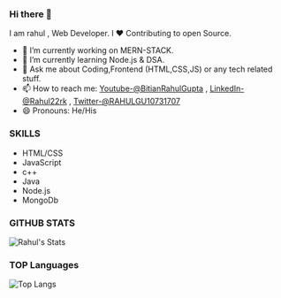 ### Hi there 👋

I am rahul , Web Developer. I ❤ Contributing to open Source.

- 🔭 I’m currently working on  MERN-STACK.
- 🌱 I’m currently learning Node.js & DSA.   
- 💬 Ask me about Coding,Frontend (HTML,CSS,JS) or any tech related stuff.
- 📫 How to reach me: [Youtube-@BitianRahulGupta](https://www.youtube.com/channel/UC_jZIaw_bOV67khV72hkWgA) ,
[LinkedIn-@Rahul22rk](https://www.linkedin.com/in/rahul-gupta-343610193/) ,
[Twitter-@RAHULGU10731707](https://twitter.com/RAHULGU10731707)
- 😄 Pronouns: He/His


### SKILLS

- HTML/CSS
- JavaScript
- c++
- Java
- Node.js
- MongoDb


### GITHUB STATS


![Rahul's Stats](https://github-readme-stats.vercel.app/api?username=rahul22nrp&count_private=true&show_icons=true&theme=highcontrast)


### TOP Languages

![Top Langs](https://github-readme-stats.vercel.app/api/top-langs/?username=rahul22nrp&show_icons=true&theme=chartreuse-dark)


